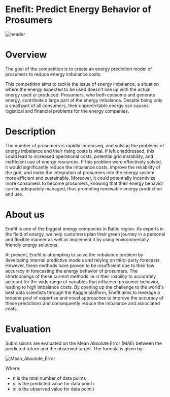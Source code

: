 # Enefit: Predict Energy Behavior of Prosumers
![header](https://github.com/JamesSuryaPutra/Enefit-Predict-Energy-Behavior-of-Prosumers/assets/155945814/162d049e-771c-4f77-8b88-102145de5939)

# Overview
The goal of the competition is to create an energy prediction model of prosumers to reduce energy imbalance costs.

This competition aims to tackle the issue of energy imbalance, a situation where the energy expected to be used doesn't line up with the actual energy used or produced. Prosumers, who both consume and generate energy, contribute a large part of the energy imbalance. Despite being only a small part of all consumers, their unpredictable energy use causes logistical and financial problems for the energy companies.

# Description
The number of prosumers is rapidly increasing, and solving the problems of energy imbalance and their rising costs is vital. If left unaddressed, this could lead to increased operational costs, potential grid instability, and inefficient use of energy resources. If this problem were effectively solved, it would significantly reduce the imbalance costs, improve the reliability of the grid, and make the integration of prosumers into the energy system more efficient and sustainable. Moreover, it could potentially incentivize more consumers to become prosumers, knowing that their energy behavior can be adequately managed, thus promoting renewable energy production and use.

# About us
Enefit is one of the biggest energy companies in Baltic region. As experts in the field of energy, we help customers plan their green journey in a personal and flexible manner as well as implement it by using environmentally friendly energy solutions.

At present, Enefit is attempting to solve the imbalance problem by developing internal predictive models and relying on third-party forecasts. However, these methods have proven to be insufficient due to their low accuracy in forecasting the energy behavior of prosumers. The shortcomings of these current methods lie in their inability to accurately account for the wide range of variables that influence prosumer behavior, leading to high imbalance costs. By opening up the challenge to the world's best data scientists through the Kaggle platform, Enefit aims to leverage a broader pool of expertise and novel approaches to improve the accuracy of these predictions and consequently reduce the imbalance and associated costs.

# Evaluation
Submissions are evaluated on the Mean Absolute Error (MAE) between the predicted return and the observed target. The formula is given by:

![Mean_Absolute_Error](https://github.com/JamesSuryaPutra/Enefit-Predict-Energy-Behavior-of-Prosumers/assets/155945814/ab861b22-b600-4deb-a4af-6deb70a7d61c)


Where:
- n is the total number of data points
- yi is the predicted value for data point i
- xi is the observed value for data point i
